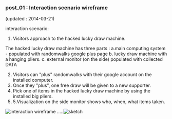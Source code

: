 ### post_01 : Interaction scenario wireframe
(updated : 2014-03-21)

interaction scenario:
1. Visitors approach to the hacked lucky draw machine.

  The hacked lucky draw machine has three parts :
    a.main computing system - populated with randomwalks google plus page
    b. lucky draw machine with a hanging pliers.
    c. external monitor (on the side) populated with collected DATA 
 
2. Visitors can "plus" randomwalks with their google account on the installed computer.
3. Once they "plus", one free draw will be given to a new supporter.
4. Pick one of items in the hacked lucky draw machine by using the installed big pliers.
5. 5.Visualization on the side monitor shows who, when, what items taken.

![interaction wireframe](https://raw.github.com/randomwalks/devart-template/master/project_images/drawmachine_wireFrame.jpg "interaction wireFrame")
.....![sketch](https://raw.github.com/randomwalks/devart-template/master/project_images/drawMachine_revised.jpg "sketch")
